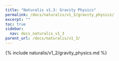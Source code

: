 ```yaml
---
title: "Naturalis v1.3: Gravity Physics"
permalink: /docs/naturalis/v1_3/gravity_physics/
excerpt: ""
toc: true
sidebar:
  nav: docs_naturalis_v1_3
parent_url: /docs/naturalis/v1_3/
---
```


{% include naturalis/v1_2/gravity_physics.md %}
